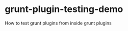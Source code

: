 grunt-plugin-testing-demo
=========================

How to test grunt plugins from inside grunt plugins
